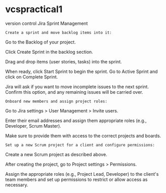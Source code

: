 # vcspractical1
version control 
Jira Sprint Management

    Create a sprint and move backlog items into it:
Go to the Backlog of your project.

Click Create Sprint in the backlog section.

Drag and drop items (user stories, tasks) into the sprint.

When ready, click Start Sprint to begin the sprint.
Go to Active Sprint and click on Complete Sprint.

Jira will ask if you want to move incomplete issues to the next sprint. Confirm this option, and any remaining issues will be carried over.

    Onboard new members and assign project roles:

Go to Jira settings > User Management > Invite users.

Enter their email addresses and assign them appropriate roles (e.g., Developer, Scrum Master).

Make sure to provide them with access to the correct projects and boards.

    Set up a new Scrum project for a client and configure permissions:

Create a new Scrum project as described above.

After creating the project, go to Project settings > Permissions.

Assign the appropriate roles (e.g., Project Lead, Developer) to the client's team members and set up permissions to restrict or allow access as necessary.









































